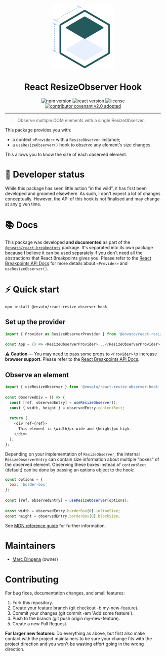 <p align="center">
  <img width="200" src="./React-Breakpoints.png" alt="React Breakpoints logo" />
</p>

<h1 align="center">React ResizeObserver Hook</h1>

<p align="center">
  <img alt="npm version" src="https://img.shields.io/npm/v/@envato/react-resize-observer-hook?style=for-the-badge" />
  <img alt="react version" src="https://img.shields.io/npm/dependency-version/@envato/react-resize-observer-hook/dev/react?style=for-the-badge">
  <img alt="license" src="https://img.shields.io/npm/l/@envato/react-resize-observer-hook?style=for-the-badge" />
  <a href="CODE-OF-CONDUCT.md"><img alt="contributor covenant v2.0 adopted" src="https://img.shields.io/badge/Contributor%20Covenant-v2.0%20adopted-ff69b4.svg?style=for-the-badge" /></a>
</p>

---

> Observe multiple DOM elements with a single ResizeObserver.

This package provides you with:

- a context `<Provider>` with a `ResizeObserver` instance;
- a `useResizeObserver()` hook to observe any element's size changes.

This allows you to know the size of each observed element.

# 🚧 Developer status

While this package has seen little action "in the wild", it has first been developed and groomed elsewhere. As such, I don't expect a lot of changes conceptually. However, the API of this hook is not finalised and may change at any given time.

# 📚 Docs

This package was developed **and documented** as part of the [`@envato/react-breakpoints`](https://github.com/envato/react-breakpoints) package. It's separated into its own package because I believe it can be used separately if you don't need all the abstractions that React Breakpoints gives you. Please refer to the [React Breakpoints API Docs](https://github.com/envato/react-breakpoints/docs/api.md) for more details about `<Provider>` and `useResizeObserver()`.

# ⚡️ Quick start

```shell
npm install @envato/react-resize-observer-hook
```

## Set up the provider

```javascript
import { Provider as ResizeObserverProvider } from '@envato/react-resize-observer-hook';

const App = () => <ResizeObserverProvider>...</ResizeObserverProvider>;
```

⚠️ **Caution** — You may need to pass some props to `<Provider>` to increase **browser support**. Please refer to the [React Breakpoints API Docs](https://github.com/envato/react-breakpoints/docs/api.md#provider).

## Observe an element

```javascript
import { useResizeObserver } from '@envato/react-resize-observer-hook';

const ObservedDiv = () => {
  const [ref, observedEntry] = useResizeObserver();
  const { width, height } = observedEntry.contentRect;

  return (
    <div ref={ref}>
      This element is {width}px wide and {height}px high.
    </div>
  );
};
```

Depending on your implementation of `ResizeObserver`, the internal `ResizeObserverEntry` can contain size information about multiple "boxes" of the observed element. Observing these boxes instead of `contentRect` (default) can be done by passing an options object to the hook:

```javascript
const options = {
  box: 'border-box'
};

const [ref, observedEntry] = useResizeObserver(options);

const width = observedEntry.borderBox[0].inlineSize;
const height = observedEntry.borderBox[0].blockSize;
```

See [MDN reference guide](https://developer.mozilla.org/en-US/docs/Web/API/ResizeObserver) for further information.

# Maintainers

- [Marc Dingena](https://github.com/mdingena) (owner)

# Contributing

For bug fixes, documentation changes, and small features:

1. Fork this repository.
1. Create your feature branch (git checkout -b my-new-feature).
1. Commit your changes (git commit -am 'Add some feature').
1. Push to the branch (git push origin my-new-feature).
1. Create a new Pull Request.

**For larger new features**: Do everything as above, but first also make contact with the project maintainers to be sure your change fits with the project direction and you won't be wasting effort going in the wrong direction.
